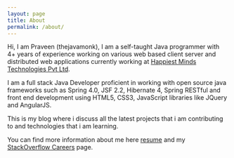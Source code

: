 ```yaml
---
layout: page
title: About
permalink: /about/
---
```


Hi, I am Praveen (thejavamonk), I am a self-taught Java programmer with 4+ years of experience working on various web based client server and distributed web applications currently working at [Happiest Minds Technologies Pvt Ltd](http://www.happiestminds.com/).

I am a full stack Java Developer proficient in working with open source java frameworks such as Spring 4.0, JSF 2.2, Hibernate 4, Spring RESTful and front end development using HTML5, CSS3, JavaScript libraries like JQuery and AngularJS.

This is my blog where i discuss all the latest projects that i am contributing to and technologies that i am learning.

You can find more information about me here [resume](https://github.com/thejavamonk/thejavamonk.github.io/raw/master/resources/PraveenKumar_4_Java_Developer.pdf) and my [StackOverflow Careers](http://stackoverflow.com/cv/praveen-kumar-186552) page.
